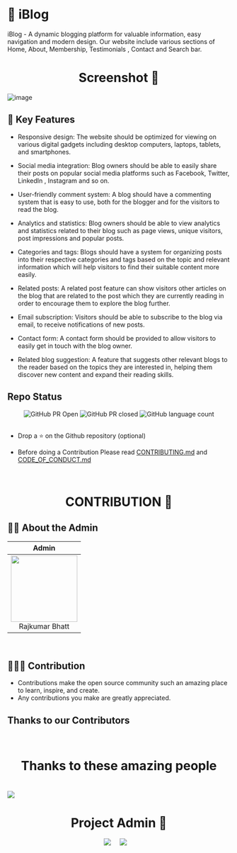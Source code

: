
# 📜 iBlog

iBlog - A dynamic blogging platform for valuable information, easy navigation and modern design. Our website include various sections of Home, About, Membership, Testimonials , Contact and Search bar.


## <h1 align=center>Screenshot 📸</h1>

![image](https://user-images.githubusercontent.com/85965606/220142925-dcc30f99-a4fa-40dd-b998-37be47add99a.png)


## 📌 Key Features

- Responsive design: The website should be optimized for viewing on various digital gadgets including desktop computers, laptops, tablets, and smartphones.

- Social media integration: Blog owners should be able to easily share their posts on popular social media platforms such as Facebook, Twitter, LinkedIn  , Instagram and so on.

- User-friendly comment system: A blog should have a commenting system that is easy to use, both for the blogger and for the visitors to read the blog.

- Analytics and statistics: Blog owners should be able to view analytics and statistics related to their blog such as page views, unique visitors, post impressions and popular posts.

- Categories and tags: Blogs should have a system for organizing posts into their respective categories and tags based on the topic and relevant information which will help visitors to find their suitable content more easily.

- Related posts: A related post feature can show visitors other articles on the blog that are related to the post which they are currently reading in order to encourage them to explore the blog further.

- Email subscription: Visitors should be able to subscribe to the blog via email, to receive notifications of new posts.

- Contact form: A contact form should be provided to allow visitors to easily get in touch with the blog owner.

- Related blog suggestion: A feature that suggests other relevant blogs to the reader based on the topics they are interested in, helping them discover new content and expand their reading skills.

## Repo Status

<div align="center">

![GitHub PR Open](https://img.shields.io/github/issues-pr/mrbhatt2348/iBlog?style=for-the-badge&color=aqua)
![GitHub PR closed](https://img.shields.io/github/issues-pr-closed-raw/mrbhatt2348/iBlog?style=for-the-badge&color=blue)
![GitHub language count](https://img.shields.io/github/languages/count/mrbhatt2348/iBlog?style=for-the-badge&color=brightgreen)
<br><br>

  </div>
  
 - Drop a :star: on the Github repository (optional)<br/>

- Before doing a Contribution Please read [CONTRIBUTING.md](https://github.com/mrbhatt2348/iBlog/blob/main/contributing.md) and [CODE_OF_CONDUCT.md](https://github.com/mrbhatt2348/iBlog/blob/main/CODE_OF_CONDUCT.md)

<br>


##  <h1 align=center>CONTRIBUTION 👏</h1>

## 🧑‍💻 About the Admin


| Admin  | 
| :----------: | 
|<a href="https://github.com/mrbhatt2348"><img src="https://avatars.githubusercontent.com/mrbhatt2348" width=150px height=150px /></a><br>Rajkumar Bhatt<br>|
<br>



## 👩🏽‍💻 Contribution

- Contributions make the open source community such an amazing place to learn, inspire, and create.
- Any contributions you make are greatly appreciated.



## Thanks to our Contributors

<br>
<div>
<h1 align="center">
 <b>Thanks to these amazing people</b>
<h1>
<a href="https://github.com/mrbhatt2348/iBlog/contributors">
  <img src="https://contrib.rocks/image?repo=mrbhatt2348/iBlog&&max=817" />
</a>
</div>

   

<h1 align=center> Project Admin  🤵 </h1>

  <p align="center">
  <a href="https://github.com/mrbhatt2348/iBlog/blob/master/assets/0.png"?v=4" width="15%" /></a>
  <p align="center">
  <a target="_blank"href="https://www.linkedin.com/in/raj2348"><img src="https://img.shields.io/badge/linkedin-%230077B5.svg?&style=for-the-badge&logo=linkedin&logoColor=white" /></a>&nbsp;&nbsp;&nbsp;&nbsp;
  <a href="mr.bhatt2348@gmail.com"><img src="https://img.shields.io/badge/gmail-%23D14836.svg?&style=for-the-badge&logo=gmail&logoColor=white" /></a>&nbsp;&nbsp;&nbsp;&nbsp;

</p>
  
<br>

  
  
